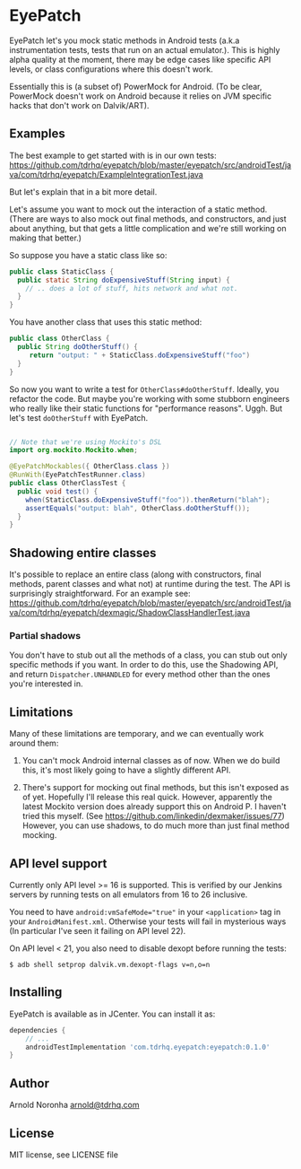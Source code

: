 # EyePatch

EyePatch let's you mock static methods in Android tests
(a.k.a instrumentation tests, tests that run on an actual
emulator.). This is highly alpha quality at the moment, there may be
edge cases like specific API levels, or class configurations where
this doesn't work.

Essentially this is (a subset of) PowerMock for Android. (To be clear,
PowerMock doesn't work on Android because it relies on JVM
specific hacks that don't work on Dalvik/ART).

## Examples

The best example to get started with is in our own tests: https://github.com/tdrhq/eyepatch/blob/master/eyepatch/src/androidTest/java/com/tdrhq/eyepatch/ExampleIntegrationTest.java

But let's explain that in a bit more detail.

Let's assume you want to mock out the interaction of a static
method. (There are ways to also mock out final methods, and
constructors, and just about anything, but that gets a little
complication and we're still working on making that better.)

So suppose you have a static class like so:
```java
public class StaticClass {
  public static String doExpensiveStuff(String input) {
    // .. does a lot of stuff, hits network and what not.
  }
}
```

You have another class that uses this static method:

```java
public class OtherClass {
  public String doOtherStuff() {
     return "output: " + StaticClass.doExpensiveStuff("foo")
  }
}
```

So now you want to write a test for
`OtherClass#doOtherStuff`. Ideally, you refactor the code. But maybe
you're working with some stubborn engineers who really like their
static functions for "performance reasons". Uggh. But let's test
`doOtherStuff` with EyePatch.

```java

// Note that we're using Mockito's DSL
import org.mockito.Mockito.when;

@EyePatchMockables({ OtherClass.class })
@RunWith(EyePatchTestRunner.class)
public class OtherClassTest {
  public void test() {
    when(StaticClass.doExpensiveStuff("foo")).thenReturn("blah");
    assertEquals("output: blah", OtherClass.doOtherStuff());
  }
}
```

## Shadowing entire classes

It's possible to replace an entire class (along with constructors,
final methods, parent classes and what not) at runtime during the
test. The API is surprisingly straightforward. For an example see:
https://github.com/tdrhq/eyepatch/blob/master/eyepatch/src/androidTest/java/com/tdrhq/eyepatch/dexmagic/ShadowClassHandlerTest.java

### Partial shadows

You don't have to stub out all the methods of a class, you can stub
out only specific methods if you want. In order to do this, use the
Shadowing API, and return `Dispatcher.UNHANDLED` for every method
other than the ones you're interested in.

## Limitations

Many of these limitations are temporary, and we can eventually work
around them:

1. You can't mock Android internal classes as of now. When we do build
this, it's most likely going to have a slightly different API.

3. There's support for mocking out final methods, but this isn't
exposed as of yet. Hopefully I'll release this real quick. However,
apparently the latest Mockito version does already support this on
Android P. I haven't tried this myself. (See
https://github.com/linkedin/dexmaker/issues/77) However, you can use
shadows, to do much more than just final method mocking.

## API level support

Currently only API level >= 16 is supported. This is verified by our
Jenkins servers by running tests on all emulators from 16 to 26
inclusive.

You need to have `android:vmSafeMode="true"` in your `<application>`
tag in your `AndroidManifest.xml`. Otherwise your tests will fail in
mysterious ways (In particular I've seen it failing on API level 22).

On API level < 21, you also need to disable dexopt before running the
tests:

```shell
$ adb shell setprop dalvik.vm.dexopt-flags v=n,o=n
```

## Installing

EyePatch is available as in JCenter. You can install it as:

```groovy
dependencies {
    // ...
    androidTestImplementation 'com.tdrhq.eyepatch:eyepatch:0.1.0'
}
```


## Author

Arnold Noronha <arnold@tdrhq.com>

## License

MIT license, see LICENSE file
